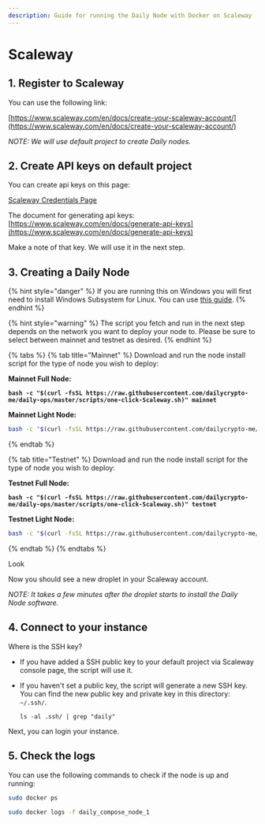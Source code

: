 ```yaml
---
description: Guide for running the Daily Node with Docker on Scaleway
---
```


# Scaleway

## 1. Register to Scaleway

You can use the following link:

[https://www.scaleway.com/en/docs/create-your-scaleway-account/](https://www.scaleway.com/en/docs/create-your-scaleway-account/)

_NOTE: We will use default project to create Daily nodes._

## 2. Create API keys on default project

You can create api keys on this page:

[Scaleway Credentials Page](https://console.scaleway.com/project/credentials)

The document for generating api keys: [https://www.scaleway.com/en/docs/generate-api-keys](https://www.scaleway.com/en/docs/generate-api-keys)

Make a note of that key. We will use it in the next step.

## 3. Creating a Daily Node

{% hint style="danger" %}
If you are running this on Windows you will first need to install Windows Subsystem for Linux. You can use [this guide](https://docs.microsoft.com/en-us/windows/wsl/install-win10).
{% endhint %}

{% hint style="warning" %}
The script you fetch and run in the next step depends on the network you want to deploy your node to.   Please be sure to select between mainnet and testnet as desired.
{% endhint %}

{% tabs %}
{% tab title="Mainnet" %}
Download and run the node install script for the type of node you wish to deploy:

**Mainnet Full Node:**

<pre class="language-bash"><code class="lang-bash"><strong>bash -c "$(curl -fsSL https://raw.githubusercontent.com/dailycrypto-me/daily-ops/master/scripts/one-click-Scaleway.sh)" mainnet
</strong></code></pre>

**Mainnet Light Node:**

```bash
bash -c "$(curl -fsSL https://raw.githubusercontent.com/dailycrypto-me/daily-ops/master/scripts/one-click-Scaleway.sh)" mainnet light
```
{% endtab %}

{% tab title="Testnet" %}
Download and run the node install script for the type of node you wish to deploy:

**Testnet Full Node:**

<pre class="language-bash"><code class="lang-bash"><strong>bash -c "$(curl -fsSL https://raw.githubusercontent.com/dailycrypto-me/daily-ops/master/scripts/one-click-Scaleway.sh)" testnet
</strong></code></pre>

**Testnet Light Node:**

```bash
bash -c "$(curl -fsSL https://raw.githubusercontent.com/dailycrypto-me/daily-ops/master/scripts/one-click-Scaleway.sh)" testnet light
```
{% endtab %}
{% endtabs %}

Look

Now you should see a new droplet in your Scaleway account.

_NOTE: It takes a few minutes after the droplet starts to install the Daily Node software._

## 4. Connect to your instance

Where is the SSH key?

* If you have added a SSH public key to your default project via Scaleway console page, the script will use it.
*   If you haven't set a public key, the script will generate a new SSH key. You can find the new public key and private key in this directory: `~/.ssh/`.

    ```
    ls -al .ssh/ | grep "daily"
    ```

Next, you can login your instance.

## 5. Check the logs

You can use the following commands to check if the node is up and running:

```bash
sudo docker ps

sudo docker logs -f daily_compose_node_1
```
